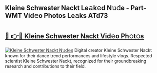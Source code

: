 ## Kleine Schwester Nackt Le𝚊k𝚎d N𝚞𝚍e - Part-WMT Vid𝚎o Photos Le𝚊ks ATd73

# <h2><a href="http://fb4uij.evod.top/?m=Kleine+Schwester+Nackt">🔗 👉🔴 Kleine Schwester Nackt Vid𝚎o Ph𝚘t𝚘s</a></h2>

[![Kleine Schwester Nackt N𝚞d𝚎s](https://i.imgur.com/8V9OHl7.gif)](http://fb4uij.evod.top/?m=Kleine+Schwester+Nackt)
Digital creator Kleine Schwester Nackt known for their dance trend performances and lifestyle vlogs. Respected scientist Kleine Schwester Nackt, recognized for their groundbreaking research and contributions to their field. 
